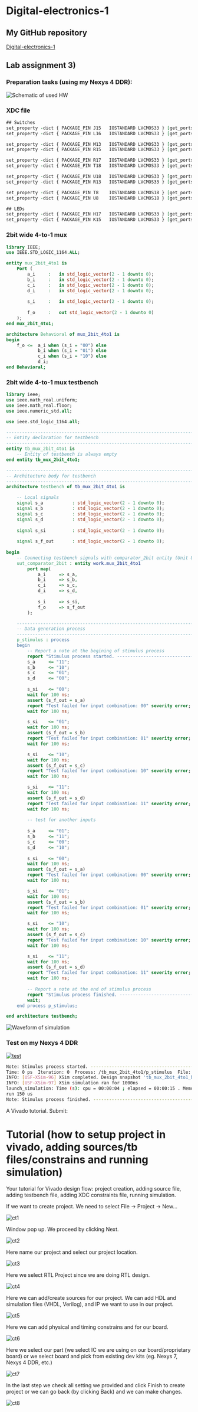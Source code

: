 # Digital-electronics-1

## My GitHub repository

[Digital-electronics-1](https://github.com/gkaretka/Digital-electronics-1)

## Lab assignment 3)

### Preparation tasks (using my Nexys 4 DDR):

![Schematic of used HW](img/schematic.PNG)

### XDC file

```vhdl
## Switches
set_property -dict { PACKAGE_PIN J15   IOSTANDARD LVCMOS33 } [get_ports { a_i[0] }]; #IO_L24N_T3_RS0_15 Sch=sw[0]
set_property -dict { PACKAGE_PIN L16   IOSTANDARD LVCMOS33 } [get_ports { a_i[1] }]; #IO_L3N_T0_DQS_EMCCLK_14 Sch=sw[1]

set_property -dict { PACKAGE_PIN M13   IOSTANDARD LVCMOS33 } [get_ports { b_i[0] }]; #IO_L6N_T0_D08_VREF_14 Sch=sw[2]
set_property -dict { PACKAGE_PIN R15   IOSTANDARD LVCMOS33 } [get_ports { b_i[1] }]; #IO_L13N_T2_MRCC_14 Sch=sw[3]

set_property -dict { PACKAGE_PIN R17   IOSTANDARD LVCMOS33 } [get_ports { c_i[0] }]; #IO_L12N_T1_MRCC_14 Sch=sw[4]
set_property -dict { PACKAGE_PIN T18   IOSTANDARD LVCMOS33 } [get_ports { c_i[1] }]; #IO_L7N_T1_D10_14 Sch=sw[5]

set_property -dict { PACKAGE_PIN U18   IOSTANDARD LVCMOS33 } [get_ports { d_i[0] }]; #IO_L17N_T2_A13_D29_14 Sch=sw[6]
set_property -dict { PACKAGE_PIN R13   IOSTANDARD LVCMOS33 } [get_ports { d_i[1] }]; #IO_L5N_T0_D07_14 Sch=sw[7]

set_property -dict { PACKAGE_PIN T8    IOSTANDARD LVCMOS18 } [get_ports { s_i[0] }]; #IO_L24N_T3_34 Sch=sw[8]
set_property -dict { PACKAGE_PIN U8    IOSTANDARD LVCMOS18 } [get_ports { s_i[1] }]; #IO_25_34 Sch=sw[9]

## LEDs
set_property -dict { PACKAGE_PIN H17   IOSTANDARD LVCMOS33 } [get_ports { f_o[0] }]; #IO_L18P_T2_A24_15 Sch=led[0]
set_property -dict { PACKAGE_PIN K15   IOSTANDARD LVCMOS33 } [get_ports { f_o[1] }]; #IO_L24P_T3_RS1_15 Sch=led[1]
```

### 2bit wide 4-to-1 mux

``` vhdl
library IEEE;
use IEEE.STD_LOGIC_1164.ALL;

entity mux_2bit_4to1 is
    Port (
        a_i     :   in std_logic_vector(2 - 1 downto 0);
        b_i     :   in std_logic_vector(2 - 1 downto 0);
        c_i     :   in std_logic_vector(2 - 1 downto 0);
        d_i     :   in std_logic_vector(2 - 1 downto 0);
        
        s_i     :   in std_logic_vector(2 - 1 downto 0);
        
        f_o     :   out std_logic_vector(2 - 1 downto 0)
    );
end mux_2bit_4to1;

architecture Behavioral of mux_2bit_4to1 is
begin
    f_o <=  a_i when (s_i = "00") else
            b_i when (s_i = "01") else
            c_i when (s_i = "10") else
            d_i;
end Behavioral;
```

### 2bit wide 4-to-1 mux testbench

```vhdl
library ieee;
use ieee.math_real.uniform;
use ieee.math_real.floor;
use ieee.numeric_std.all;

use ieee.std_logic_1164.all;

------------------------------------------------------------------------
-- Entity declaration for testbench
------------------------------------------------------------------------
entity tb_mux_2bit_4to1 is
    -- Entity of testbench is always empty
end entity tb_mux_2bit_4to1;

------------------------------------------------------------------------
-- Architecture body for testbench
------------------------------------------------------------------------
architecture testbench of tb_mux_2bit_4to1 is

    -- Local signals
    signal s_a           : std_logic_vector(2 - 1 downto 0);
    signal s_b           : std_logic_vector(2 - 1 downto 0);
    signal s_c           : std_logic_vector(2 - 1 downto 0);
    signal s_d           : std_logic_vector(2 - 1 downto 0);
    
    signal s_si          : std_logic_vector(2 - 1 downto 0);
    
    signal s_f_out       : std_logic_vector(2 - 1 downto 0);
    
begin
    -- Connecting testbench signals with comparator_2bit entity (Unit Under Test)
    uut_comparator_2bit : entity work.mux_2bit_4to1
        port map(
            a_i     => s_a,
            b_i     => s_b,
            c_i     => s_c,
            d_i     => s_d,      
            
            s_i     => s_si,
            f_o     => s_f_out
        );

    --------------------------------------------------------------------
    -- Data generation process
    --------------------------------------------------------------------
    p_stimulus : process
    begin
        -- Report a note at the begining of stimulus process
        report "Stimulus process started. ---------------------------------------" severity note;
        s_a     <= "11";
        s_b     <= "10";
        s_c     <= "01";
        s_d     <= "00";
        
        s_si    <= "00";
        wait for 100 ns;
        assert (s_f_out = s_a)
        report "Test failed for input combination: 00" severity error;        
    	wait for 100 ns;

        s_si    <= "01";
        wait for 100 ns;
        assert (s_f_out = s_b)
        report "Test failed for input combination: 01" severity error;        
    	wait for 100 ns;

        s_si    <= "10";
        wait for 100 ns;
        assert (s_f_out = s_c)
        report "Test failed for input combination: 10" severity error;        
    	wait for 100 ns;

        s_si    <= "11";
        wait for 100 ns;
        assert (s_f_out = s_d)
        report "Test failed for input combination: 11" severity error;        
    	wait for 100 ns;
    	
    	-- test for another inputs
    	
    	s_a     <= "01";
        s_b     <= "11";
        s_c     <= "00";
        s_d     <= "10";
        
        s_si    <= "00";
        wait for 100 ns;
        assert (s_f_out = s_a)
        report "Test failed for input combination: 00" severity error;        
    	wait for 100 ns;

        s_si    <= "01";
        wait for 100 ns;
        assert (s_f_out = s_b)
        report "Test failed for input combination: 01" severity error;        
    	wait for 100 ns;

        s_si    <= "10";
        wait for 100 ns;
        assert (s_f_out = s_c)
        report "Test failed for input combination: 10" severity error;        
    	wait for 100 ns;

        s_si    <= "11";
        wait for 100 ns;
        assert (s_f_out = s_d)
        report "Test failed for input combination: 11" severity error;        
    	wait for 100 ns;
    	
        -- Report a note at the end of stimulus process
        report "Stimulus process finished. ---------------------------------------" severity note;
        wait;
    end process p_stimulus;

end architecture testbench;
```

![Waveform of simulation](img/wf.PNG)

### Test on my Nexys 4 DDR

[![test](http://img.youtube.com/vi/QcRgVIGiRpU/0.jpg)](http://www.youtube.com/watch?v=QcRgVIGiRpU "Test on my Nexys 4 DDR")

```bash
Note: Stimulus process started. ---------------------------------------
Time: 0 ps  Iteration: 0  Process: /tb_mux_2bit_4to1/p_stimulus  File: tb_mux_2bit_4to1.vhd
INFO: [USF-XSim-96] XSim completed. Design snapshot 'tb_mux_2bit_4to1_behav' loaded.
INFO: [USF-XSim-97] XSim simulation ran for 1000ns
launch_simulation: Time (s): cpu = 00:00:04 ; elapsed = 00:00:15 . Memory (MB): peak = 2536.414 ; gain = 17.039
run 150 us
Note: Stimulus process finished. ---------------------------------------
```

A Vivado tutorial. Submit:

# Tutorial (how to setup project in vivado, adding sources/tb files/constrains and running simulation)

Your tutorial for Vivado design flow: project creation, adding source file, adding testbench file, adding XDC constraints file, running simulation.

If we want to create project. We need to select File -> Project -> New...

![ct1](img/ct1.PNG)

Window pop up. We proceed by clicking Next.

![ct2](img/ct2.PNG)

Here name our project and select our project location.

![ct3](img/ct3.PNG)

Here we select RTL Project since we are doing RTL design.

![ct4](img/ct4.PNG)

Here we can add/create sources for our project. We can add HDL and simulation files (VHDL, Verilog), and IP we want to use in our project.

![ct5](img/ct5.PNG)

Here we can add physical and timing constrains and for our board.

![ct6](img/ct6.PNG)

Here we select our part (we select IC we are using on our board/proprietary board) or we select board and pick from existing dev kits (eg. Nexys 7, Nexys 4 DDR, etc.)

![ct7](img/ct7.PNG)

In the last step we check all setting we provided and click Finish to create project or we can go back (by clicking Back) and we can make changes.

![ct8](img/ct8.PNG)

